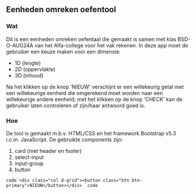 ## Eenheden omreken oefentool
### Wat
Dit is een eenheden omreken oefentaal die gemaakt is samen met klas BSD-O-AUG24A van het Alfa-college voor het vak rekenen. In deze app moet de gebruiker een keuze maken voor een dimensie:
* 1D (lengte)
* 2D (oppervlakte)
* 3D (inhoud)

Na het klikken op de knop 'NIEUW' verschijnt er een willekeurig getal met een willekeurige eenheid die omgerekend moet worden naar een willekeurige andere eenheid; met het klikken op de knop 'CHECK' kan de gebruiker laten controleren of zijn/haar antwoord goed is.
### Hoe
De tool is gemaakt m.b.v. HTML/CSS en het framework Bootstrap v5.3 i.c.m. JavaScript. De gebruikte components zijn:
1. card (met header en footer)
2. select-input
3. input-group
4. button

``code`<div class="col d-grid"><button class="btn btn-primary">NIEUW</button></div>
`code``